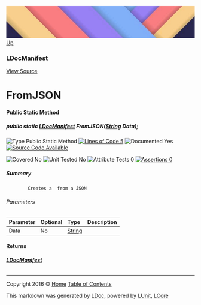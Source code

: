 ![](../Content/LDoc-banner-small.png "")
[Up](LDocManifest.md)

### LDocManifest
[View Source](../Markdown/Manifest/LDocManifest.cs)

# FromJSON

#### Public Static Method

##### public static <strong><a href="LDocManifest.md" alt="">LDocManifest</a></strong> FromJSON(<a href="https://msdn.microsoft.com/en-us/library/system.string.aspx" alt="">String</a> Data);

![Type Public Static Method](http://b.repl.ca/v1/Type-Public%20Static%20Method-blue.png "") [![Lines of Code 5](http://b.repl.ca/v1/Lines%20of%20Code-5-blue.png "")](../Markdown/Manifest/LDocManifest.cs#L56)    ![Documented Yes](http://b.repl.ca/v1/Documented-Yes-brightgreen.png "") [![Source Code Available](http://b.repl.ca/v1/Source%20Code-Available-brightgreen.png "")](../Markdown/Manifest/LDocManifest.cs#L56)

![Covered No](http://b.repl.ca/v1/Covered-No-red.png "") ![Unit Tested No](http://b.repl.ca/v1/Unit%20Tested-No-lightgrey.png "") ![Attribute Tests 0](http://b.repl.ca/v1/Attribute%20Tests-0-lightgrey.png "") [![Assertions 0](http://b.repl.ca/v1/Assertions-0-lightgrey.png "")](../Markdown/Manifest/LDocManifest.cs)

##### Summary

            Creates a  from a JSON 

###### Parameters

Parameter | Optional | Type | Description
:---  | :---  | :---  | :--- 
Data | No | [String](https://msdn.microsoft.com/en-us/library/system.string.aspx) | 


#### Returns

###### **[LDocManifest](LDocManifest.md)**



---

Copyright 2016 &copy; [Home](../../README.md) [Table of Contents](../../TableOfContents.md)

This markdown was generated by [LDoc](https://github.com/CodeSingularity/LDoc), powered by [LUnit](https://github.com/CodeSingularity/LUnit), [LCore](https://github.com/CodeSingularity/LCore)
